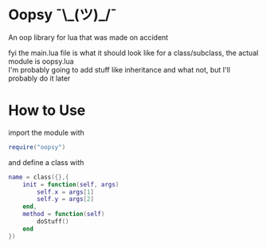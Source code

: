 # Oopsy ¯\\\_(ツ)\_/¯
An oop library for lua that was made on accident

fyi the main.lua file is what it should look like for a class/subclass, the actual module is oopsy.lua
<br>
I'm probably going to add stuff like inheritance and what not, but I'll probably do it later

# How to Use
import the module with
```lua
require("oopsy")
```
and define a class with
```lua
name = class({},{
	init = function(self, args)
		self.x = args[1]
		self.y = args[2]
	end,
	method = function(self)
		doStuff()
	end
})
```
